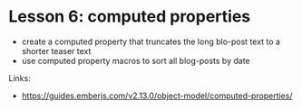# Lesson 6: computed properties

* create a computed property that truncates the long blo-post text to a shorter teaser text
* use computed property macros to sort all blog-posts by date

Links:
* https://guides.emberjs.com/v2.13.0/object-model/computed-properties/
